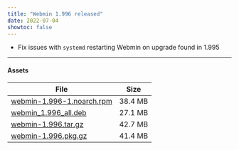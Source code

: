 ```yaml
---
title: "Webmin 1.996 released"
date: 2022-07-04
showtoc: false
---
```


* Fix issues with `systemd` restarting Webmin on upgrade found in 1.995

---

#### Assets

| File                       | Size |
| -------------------------- | -----|
|[webmin-1.996-1.noarch.rpm](https://github.com/webmin/webmin/releases/download/1.996/webmin-1.996-1.noarch.rpm) | 38.4 MB |
|[webmin_1.996_all.deb](https://github.com/webmin/webmin/releases/download/1.996/webmin_1.996_all.deb) | 27.1 MB |
|[webmin-1.996.tar.gz](https://github.com/webmin/webmin/releases/download/1.996/webmin-1.996.tar.gz) | 42.7 MB |
|[webmin-1.996.pkg.gz](https://github.com/webmin/webmin/releases/download/1.996/webmin-1.996.pkg.gz) | 41.4 MB |

